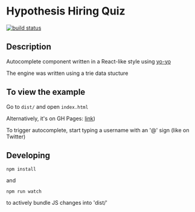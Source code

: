 # Hypothesis Hiring Quiz

[![build status](https://secure.travis-ci.org/sfrdmn/hypothesis-hiring-quiz.png)](http://travis-ci.org/sfrdmn/hypothesis-hiring-quiz)

## Description

Autocomplete component written in a React-like style using [yo-yo](https://github.com/maxogden/yo-yo)

The engine was written using a trie data stucture

## To view the example

Go to `dist/` and open `index.html`

Alternatively, it's on GH Pages: [link](http://sfrdmn.github.io/hypothesis-hiring-quiz/dist))

To trigger autocomplete, start typing a username with an '@' sign
(like on Twitter)

## Developing

`npm install`

and

`npm run watch`

to actively bundle JS changes into 'dist/'
